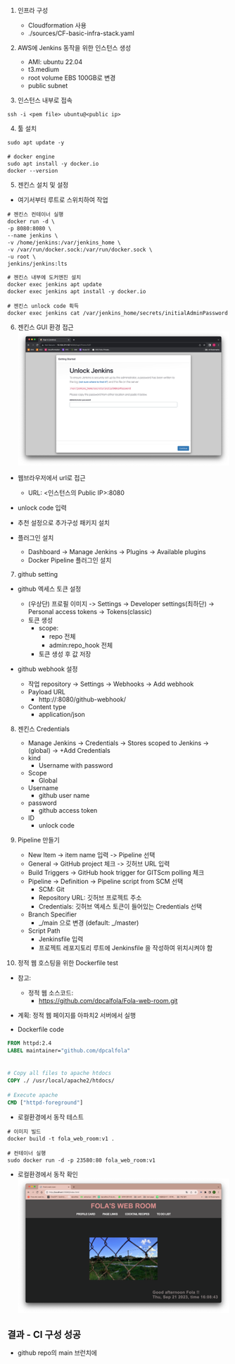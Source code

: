 1. 인프라 구성

   - Cloudformation 사용
   - ./sources/CF-basic-infra-stack.yaml

2. AWS에 Jenkins 동작을 위한 인스턴스 생성

   - AMI: ubuntu 22.04
   - t3.medium
   - root volume EBS 100GB로 변경
   - public subnet

3. 인스턴스 내부로 접속

```shell
ssh -i <pem file> ubuntu@<public ip>
```

4. 툴 설치

```shell
sudo apt update -y

# docker engine
sudo apt install -y docker.io
docker --version
```

5. 젠킨스 설치 및 설정

- 여기서부터 루트로 스위치하여 작업

```shell
# 젠킨스 컨테이너 실행
docker run -d \
-p 8080:8080 \
--name jenkins \
-v /home/jenkins:/var/jenkins_home \
-v /var/run/docker.sock:/var/run/docker.sock \
-u root \
jenkins/jenkins:lts
```

```shell
# 젠킨스 내부에 도커엔진 설치
docker exec jenkins apt update
docker exec jenkins apt install -y docker.io

# 젠킨스 unlock code 획득
docker exec jenkins cat /var/jenkins_home/secrets/initialAdminPassword
```

6. 젠킨스 GUI 환경 접근
   ![Alt text](image-1.png)

- 웹브라우저에서 url로 접근
  - URL: <인스턴스의 Public IP>:8080
- unlock code 입력
- 추천 설정으로 추가구성 패키지 설치

- 플러그인 설치
  - Dashboard -> Manage Jenkins -> Plugins -> Available plugins
  - Docker Pipeline 플러그인 설치

7. github setting

- github 엑세스 토큰 설정

  - (우상단) 프로필 이미지 -> Settings -> Developer settings(최하단) -> Personal access tokens -> Tokens(classic)
  - 토큰 생성
    - scope:
      - repo 전체
      - admin:repo_hook 전체
    - 토큰 생성 후 값 저장

- github webhook 설정
  - 작업 repository -> Settings -> Webhooks -> Add webhook
  - Payload URL
    - http://<publicIpAddress>:8080/github-webhook/
  - Content type
    - application/json

8. 젠킨스 Credentials

   - Manage Jenkins -> Credentials -> Stores scoped to Jenkins -> (global) -> +Add Credentials
   - kind
     - Username with password
   - Scope
     - Global
   - Username
     - github user name
   - password
     - github access token
   - ID
     - unlock code

9. Pipeline 만들기

   - New Item -> item name 입력 -> Pipeline 선택
   - General -> GitHub project 체크 -> 깃허브 URL 입력
   - Build Triggers -> GitHub hook trigger for GITScm polling 체크
   - Pipeline -> Definition -> Pipeline script from SCM 선택
     - SCM: Git
     - Repository URL: 깃허브 프로젝트 주소
     - Credentials: 깃허브 엑세스 토큰이 들어있는 Credentials 선택
   - Branch Specifier
     - _/main 으로 변경 (default: _/master)
   - Script Path
     - Jenkinsfile 입력
     - 프로젝트 레포지토리 루트에 Jenkinsfile 을 작성하여 위치시켜야 함

10. 정적 웹 호스팅을 위한 Dockerfile test

- 참고:

  - 정적 웹 소스코드:
    - https://github.com/dpcalfola/Fola-web-room.git

- 계획: 정적 웹 페이지를 아파치2 서버에서 실행

- Dockerfile code

```Dockerfile
FROM httpd:2.4
LABEL maintainer="github.com/dpcalfola"


# Copy all files to apache htdocs
COPY ./ /usr/local/apache2/htdocs/

# Execute apache
CMD ["httpd-foreground"]
```

- 로컬환경에서 동작 테스트

```shell
# 이미지 빌드
docker build -t fola_web_room:v1 .

# 컨테이너 실행
sudo docker run -d -p 23580:80 fola_web_room:v1
```

- 로컬환경에서 동작 확인
  ![Alt text](image-2.png)

## 결과 - CI 구성 성공

- github repo의 main 브런치에
